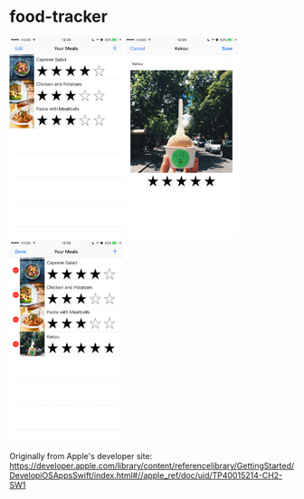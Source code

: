# food-tracker
<img width="200" alt="alt text" src="https://github.com/infinitebliss/food-tracker/blob/master/screenshots/1.PNG"> <img width="200" alt="alt text" src="https://github.com/infinitebliss/food-tracker/blob/master/screenshots/2.PNG">
<img width="200" alt="alt text" src="https://github.com/infinitebliss/food-tracker/blob/master/screenshots/3.PNG">

Originally from Apple's developer site: https://developer.apple.com/library/content/referencelibrary/GettingStarted/DevelopiOSAppsSwift/index.html#//apple_ref/doc/uid/TP40015214-CH2-SW1
